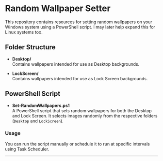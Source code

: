 # Random Wallpaper Setter

This repository contains resources for setting random wallpapers on your Windows system using a PowerShell script.
I may later help expand this for Linux systems too.

## Folder Structure

- **Desktop/**  
  Contains wallpapers intended for use as Desktop backgrounds.

- **LockScreen/**  
  Contains wallpapers intended for use as Lock Screen backgrounds.

## PowerShell Script

- **Set-RandomWallpapers.ps1**  
  A PowerShell script that sets random wallpapers for both the Desktop and Lock Screen. It selects images randomly from the respective folders (`Desktop` and `LockScreen`).

### Usage

You can run the script manually or schedule it to run at specific intervals using Task Scheduler.

---

